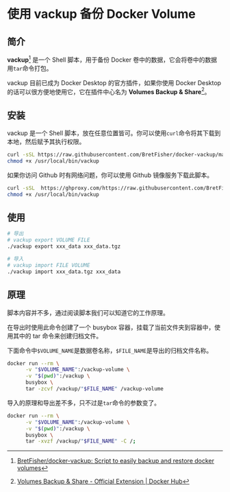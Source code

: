 # 使用 vackup 备份 Docker Volume

## 简介

**vackup**[^1] 是一个 Shell 脚本，用于备份 Docker 卷中的数据，它会将卷中的数据用`tar`命令打包。

vackup 目前已成为 Docker Desktop 的官方插件，如果你使用 Docker Desktop 的话可以很方便地使用它，它在插件中心名为 **Volumes Backup & Share**[^2]。

## 安装

vackup 是一个 Shell 脚本，放在任意位置皆可。你可以使用`curl`命令将其下载到本地，然后赋予其执行权限。

```bash
curl -sSL https://raw.githubusercontent.com/BretFisher/docker-vackup/main/vackup > /usr/local/bin/vackup
chmod +x /usr/local/bin/vackup
```

如果你访问 Github 时有网络问题，你可以使用 Github 镜像服务下载此脚本。

```bash
curl -sSL  https://ghproxy.com/https://raw.githubusercontent.com/BretFisher/docker-vackup/main/vackup > /usr/local/bin/vackup
chmod +x /usr/local/bin/vackup
```

## 使用

```bash
# 导出
# vackup export VOLUME FILE
./vackup export xxx_data xxx_data.tgz
```

```bash
# 导入
# vackup import FILE VOLUME
./vackup import xxx_data.tgz xxx_data
```

## 原理

脚本内容并不多，通过阅读脚本我们可以知道它的工作原理。

在导出时使用此命令创建了一个 busybox 容器，挂载了当前文件夹到容器中，使用其中的 tar 命令来创建归档文件。

下面命令中`$VOLUME_NAME`是数据卷名称，`$FILE_NAME`是导出的归档文件名称。

```bash
docker run --rm \
      -v "$VOLUME_NAME":/vackup-volume \
      -v "$(pwd)":/vackup \
      busybox \
      tar -zcvf /vackup/"$FILE_NAME" /vackup-volume
```

导入的原理和导出差不多，只不过是`tar`命令的参数变了。

```bash
docker run --rm \
      -v "$VOLUME_NAME":/vackup-volume \
      -v "$(pwd)":/vackup \
      busybox \
      tar -xvzf /vackup/"$FILE_NAME" -C /;
```

[^1]: [BretFisher/docker-vackup: Script to easily backup and restore docker volumes](https://github.com/BretFisher/docker-vackup)
[^2]: [Volumes Backup & Share - Official Extension | Docker Hub](https://hub.docker.com/extensions/docker/volumes-backup-extension)
